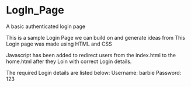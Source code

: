 # LogIn_Page
A basic authenticated login page 

This is a sample Login Page we can build on and generate ideas from
This Login page was made using HTML and CSS

Javascript has been added to redirect users from the index.html to the home.html after they Loin with correct Login details.

The required Login details are listed below:
Username: barbie
Password: 123
